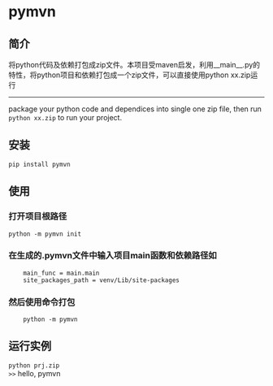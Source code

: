 # pymvn
## 简介
将python代码及依赖打包成zip文件。本项目受maven启发，利用__main__.py的特性，将python项目和依赖打包成一个zip文件，可以直接使用python xx.zip运行
***
package your python code and dependices into single one zip file, 
then run `python xx.zip` to run your project.


## 安装
`pip install pymvn`

## 使用
### 打开项目根路径
`python -m pymvn init`
### 在生成的.pymvn文件中输入项目main函数和依赖路径如
```
    main_func = main.main
    site_packages_path = venv/Lib/site-packages
```
### 然后使用命令打包
```
    python -m pymvn
```
    

## 运行实例
`python prj.zip`\
`>>` hello, pymvn
